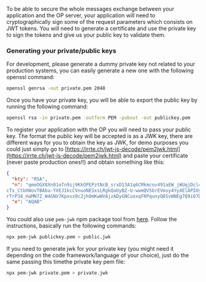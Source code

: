 To be able to secure the whole messages exchange between your application and the OP server, your application will need to cryptographically sign some of the request parameters which consists on JWT tokens. You will need to generate a certificate and use the private key to sign the tokens and give us your public key to validate them.

### Generating your private/public keys

For development, please generate a dummy private key not related to your production systems, you can easily generate a new one with the following
openssl command:

```bash
openssl genrsa -out private.pem 2048
```

Once you have your private key, you will be able to export the public key by running the following command:

```bash
openssl rsa -in private.pem -outform PEM -pubout -out publickey.pem
```

To register your application with the OP you will need to pass your public key. The format the public key will be accepted is as a JWK key, 
there are different ways for you to obtain the key as JWK, for demo purposes you could just simply go to [https://irrte.ch/jwt-js-decode/pem2jwk.html](https://irrte.ch/jwt-js-decode/pem2jwk.html) and paste your certificate (never paste production ones!!) and obtain something like this:

```json
{
  "kty": "RSA",
  "n": "qmeOGX8Xn01oTn9ij9KkOPEPztNcB_srxD13A1q6CMkmcov491aEW_jWUqjDcl4S1ioeb00xgCL3Rl1H_UYBlbmwh13ozC21aq_I4ZGALAIucCtnVTfuNLdo6JBhNllOWsJEFheuslhXLNbh_hoIpk7bU45177AGaTQgr9lJ2IMyxH4cgp
cTs_CtbXWovTBAba-YXEJ1kcCVnuoNESxsLRgkQaUyBZ-U-wwmQV5brEVmsy4Yy4ElAPIUyfc_ks2Lpy1N_-
rTrP34_HaMN7Z_W4GNV7KpxvzOc2jh0mKwWVAjzADyGNCuoxqFKPqunyQ8SvWNEg7Q9i07D9JDP9jVw",
  "e": "AQAB"
}
```

You could also use `pem-jwk` npm package tool from [here](https://www.npmjs.com/package/pem-jwk). Follow the instructions, basically run the following commands:

```bash
npx pem-jwk publickey.pem > public.jwk
```

If you need to generate jwk for your private key (you might need it depending on the code framework/language of your choice), just do the same passing this timethe private key pem file:

```bash
npx pem-jwk private.pem > private.jwk
```
